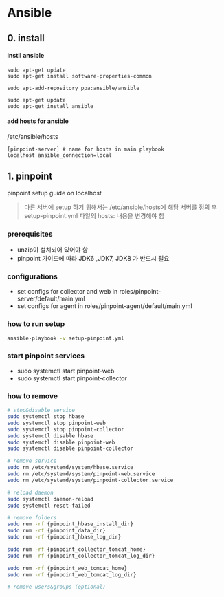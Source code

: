 # Ansible

## 0. install
#### instll ansible
```
sudo apt-get update
sudo apt-get install software-properties-common

sudo apt-add-repository ppa:ansible/ansible

sudo apt-get update
sudo apt-get install ansible
```
#### add hosts for ansible
/etc/ansible/hosts
```
[pinpoint-server] # name for hosts in main playbook
localhost ansible_connection=local
```

## 1. pinpoint
pinpoint setup guide on localhost  
> 다른 서버에 setup 하기 위해서는 /etc/ansible/hosts에 해당 서버를 정의 후
> setup-pinpoint.yml 파일의 hosts: 내용을 변경해야 함

### prerequisites
- unzip이 설치되어 있어야 함
- pinpoint 가이드에 따라 JDK6 ,JDK7, JDK8 가 반드시 필요

### configurations
- set configs for collector and web in roles/pinpoint-server/default/main.yml
- set configs for agent in roles/pinpoint-agent/default/main.yml


### how to run setup

```sh
ansible-playbook -v setup-pinpoint.yml
```

### start pinpoint services
- sudo systemctl start pinpoint-web
- sudo systemctl start pinpoint-collector

### how to remove
```sh
# stop&disable service
sudo systemctl stop hbase
sudo systemctl stop pinpoint-web
sudo systemctl stop pinpoint-collector
sudo systemctl disable hbase
sudo systemctl disable pinpoint-web
sudo systemctl disable pinpoint-collector

# remove service 
sudo rm /etc/systemd/system/hbase.service
sudo rm /etc/systemd/system/pinpoint-web.service
sudo rm /etc/systemd/system/pinpoint-collector.service

# reload daemon
sudo systemctl daemon-reload
sudo systemctl reset-failed

# remove folders
sudo rum -rf {pinpoint_hbase_install_dir}
sudo rum -rf {pinpoint_data_dir}
sudo rum -rf {pinpoint_hbase_log_dir}

sudo rum -rf {pinpoint_collector_tomcat_home}
sudo rum -rf {pinpoint_collector_tomcat_log_dir}

sudo rum -rf {pinpoint_web_tomcat_home}
sudo rum -rf {pinpoint_web_tomcat_log_dir}

# remove users&groups (optional)
```
